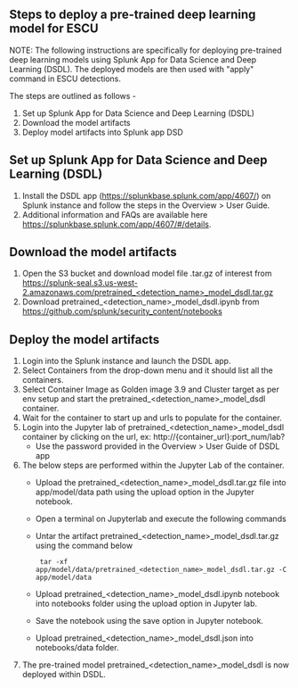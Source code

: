 ## Steps to deploy a pre-trained deep learning model for ESCU

NOTE: The following instructions are specifically for deploying pre-trained deep learning models using Splunk App for Data Science and Deep Learning (DSDL).  The deployed models are then used with "apply" command in ESCU detections.

The steps are outlined as follows -
1. Set up Splunk App for Data Science and Deep Learning (DSDL)
2. Download the model artifacts
3. Deploy model artifacts into Splunk app DSD

## Set up Splunk App for Data Science and Deep Learning (DSDL)
1. Install the DSDL app (https://splunkbase.splunk.com/app/4607/) on Splunk instance and follow the steps in the Overview > User Guide.
2. Additional information and FAQs are available here https://splunkbase.splunk.com/app/4607/#/details.

## Download the model artifacts
1. Open the S3 bucket and download model file .tar.gz of interest from https://splunk-seal.s3.us-west-2.amazonaws.com/pretrained_<detection_name>_model_dsdl.tar.gz
2. Download pretrained_<detection_name>_model_dsdl.ipynb from https://github.com/splunk/security_content/notebooks

## Deploy the model artifacts

1. Login into the Splunk instance and launch the DSDL app.
2. Select Containers from the drop-down menu and it should list all the containers.
3. Select Container Image as Golden image 3.9 and Cluster target as per env setup and start the pretrained_<detection_name>_model_dsdl container.
4. Wait for the container to start up and urls to populate for the container.
5. Login into the Jupyter lab of pretrained_<detection_name>_model_dsdl container by clicking on the url, ex: http://{container_url}:port_num/lab? 
    * Use the password provided in the Overview > User Guide of DSDL app
6. The below steps are performed within the Jupyter Lab of the container.
    * Upload the pretrained_<detection_name>_model_dsdl.tar.gz file into app/model/data path using the upload option in the Jupyter notebook.
    * Open a terminal on Jupyterlab and execute the following commands

    * Untar the artifact pretrained_<detection_name>_model_dsdl.tar.gz using the command below

         ```
          tar -xf app/model/data/pretrained_<detection_name>_model_dsdl.tar.gz -C app/model/data
         ```			
   					
    * Upload pretrained_<detection_name>_model_dsdl.ipynb notebook into notebooks folder using the upload option in Jupyter lab.
    * Save the notebook using the save option in Jupyter notebook. 
    * Upload pretrained_<detection_name>_model_dsdl.json into notebooks/data folder.
 7. The pre-trained model pretrained_<detection_name>_model_dsdl is now deployed within DSDL.
